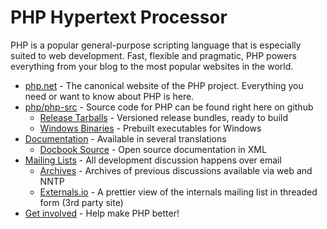 # PHP Hypertext Processor

PHP is a popular general-purpose scripting language that is especially suited to web development. Fast, flexible and pragmatic, PHP powers everything from your blog to the most popular websites in the world.

* [php.net](https://www.php.net) - The canonical website of the PHP project.  Everything you need or want to know about PHP is here.
* [php/php-src](https://github.com/php/php-src) - Source code for PHP can be found right here on github
  * [Release Tarballs](https://www.php.net/downloads) - Versioned release bundles, ready to build
  * [Windows Binaries](https://windows.php.net) - Prebuilt executables for Windows
* [Documentation](https://www.php.net/manual) - Available in several translations
  * [Docbook Source](https://github.com/php/doc-en) - Open source documentation in XML
* [Mailing Lists](https://www.php.net/mailing-lists.php) - All development discussion happens over email
  * [Archives](https://news-web.php.net) - Archives of previous discussions available via web and NNTP
  * [Externals.io](https://externals.io) - A prettier view of the internals mailing list in threaded form (3rd party site)
* [Get involved](https://www.php.net/get-involved) - Help make PHP better!
